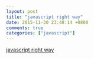 ```yaml
---
layout: post
title: "javascript right way"
date: 2015-11-30 23:48:14 +0800
comments: true
categories: ["javascript"]
---
```


<!-- more -->

[javascript right way]

[javascript right way]:https://github.com/braziljs/js-the-right-way